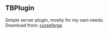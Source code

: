 ## TBPlugin
Simple server plugin, mostly for my own needs.  
Download from: [curseforge](http://curseforge.com/minecraft/mc-mods/tbplugin)